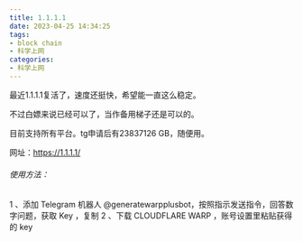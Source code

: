 ```yaml
---
title: 1.1.1.1
date: 2023-04-25 14:34:25
tags: 
- block chain
- 科学上网
categories:
- 科学上网
---
```

最近1.1.1.1复活了，速度还挺快，希望能一直这么稳定。

不过白嫖来说已经可以了，当作备用梯子还是可以的。

目前支持所有平台。tg申请后有23837126 GB，随便用。

网址：https://1.1.1.1/



###### 使用方法：

1 、添加 Telegram 机器人 @generatewarpplusbot，按照指示发送指令，回答数字问题，获取 Key ，复制
2 、下载 CLOUDFLARE WARP ，账号设置里粘贴获得的 key

